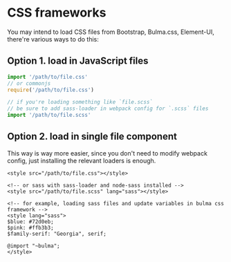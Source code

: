 # CSS frameworks

You may intend to load CSS files from Bootstrap, Bulma.css, Element-UI, there're various ways to do this:

## Option 1. load in JavaScript files

```js
import '/path/to/file.css'
// or commonjs
require('/path/to/file.css')

// if you're loading something like `file.scss`
// be sure to add sass-loader in webpack config for `.scss` files
import '/path/to/file.scss'
```

## Option 2. load in single file component

This way is way more easier, since you don't need to modify webpack config, just installing the relevant loaders is enough.

```vue
<style src="/path/to/file.css"></style>

<!-- or sass with sass-loader and node-sass installed -->
<style src="/path/to/file.scss" lang="sass"></style>

<!-- for example, loading sass files and update variables in bulma css framework -->
<style lang="sass">
$blue: #72d0eb;
$pink: #ffb3b3;
$family-serif: "Georgia", serif;

@import "~bulma";
</style>
```

